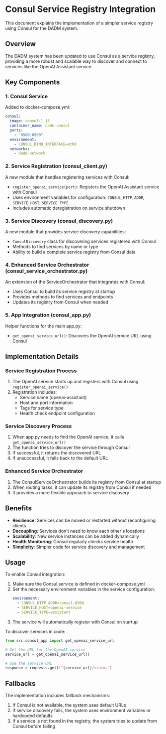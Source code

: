 # Consul Service Registry Integration

This document explains the implementation of a simpler service registry using Consul for the DADM system.

## Overview

The DADM system has been updated to use Consul as a service registry, providing a more robust and scalable way to discover and connect to services like the OpenAI Assistant service.

## Key Components

### 1. Consul Service

Added to docker-compose.yml:
```yaml
consul:
  image: consul:1.15
  container_name: dadm-consul
  ports:
    - "8500:8500"
  environment:
    - CONSUL_BIND_INTERFACE=eth0
  networks:
    - dadm-network
```

### 2. Service Registration (consul_client.py)

A new module that handles registering services with Consul:

- `register_openai_service(port)`: Registers the OpenAI Assistant service with Consul
- Uses environment variables for configuration: `CONSUL_HTTP_ADDR`, `SERVICE_HOST`, `SERVICE_TYPE`
- Includes automatic deregistration on service shutdown

### 3. Service Discovery (consul_discovery.py)

A new module that provides service discovery capabilities:

- `ConsulDiscovery` class for discovering services registered with Consul
- Methods to find services by name or type
- Ability to build a complete service registry from Consul data

### 4. Enhanced Service Orchestrator (consul_service_orchestrator.py)

An extension of the ServiceOrchestrator that integrates with Consul:

- Uses Consul to build its service registry at startup
- Provides methods to find services and endpoints
- Updates its registry from Consul when needed

### 5. App Integration (consul_app.py)

Helper functions for the main app.py:

- `get_openai_service_url()`: Discovers the OpenAI service URL using Consul

## Implementation Details

### Service Registration Process

1. The OpenAI service starts up and registers with Consul using `register_openai_service()`
2. Registration includes:
   - Service name (openai-assistant)
   - Host and port information 
   - Tags for service type
   - Health check endpoint configuration

### Service Discovery Process

1. When app.py needs to find the OpenAI service, it calls `get_openai_service_url()`
2. The function tries to discover the service through Consul
3. If successful, it returns the discovered URL
4. If unsuccessful, it falls back to the default URL

### Enhanced Service Orchestrator

1. The ConsulServiceOrchestrator builds its registry from Consul at startup
2. When routing tasks, it can update its registry from Consul if needed
3. It provides a more flexible approach to service discovery

## Benefits

- **Resilience**: Services can be moved or restarted without reconfiguring clients
- **Decoupling**: Services don't need to know each other's locations
- **Scalability**: New service instances can be added dynamically
- **Health Monitoring**: Consul regularly checks service health
- **Simplicity**: Simpler code for service discovery and management

## Usage

To enable Consul integration:

1. Make sure the Consul service is defined in docker-compose.yml
2. Set the necessary environment variables in the service configuration:
   ```yaml
   environment:
     - CONSUL_HTTP_ADDR=consul:8500
     - SERVICE_HOST=openai-service
     - SERVICE_TYPE=assistant
   ```
3. The service will automatically register with Consul on startup

To discover services in code:

```python
from src.consul_app import get_openai_service_url

# Get the URL for the OpenAI service
service_url = get_openai_service_url()

# Use the service URL
response = requests.get(f"{service_url}/status")
```

## Fallbacks

The implementation includes fallback mechanisms:

1. If Consul is not available, the system uses default URLs
2. If service discovery fails, the system uses environment variables or hardcoded defaults
3. If a service is not found in the registry, the system tries to update from Consul before failing

